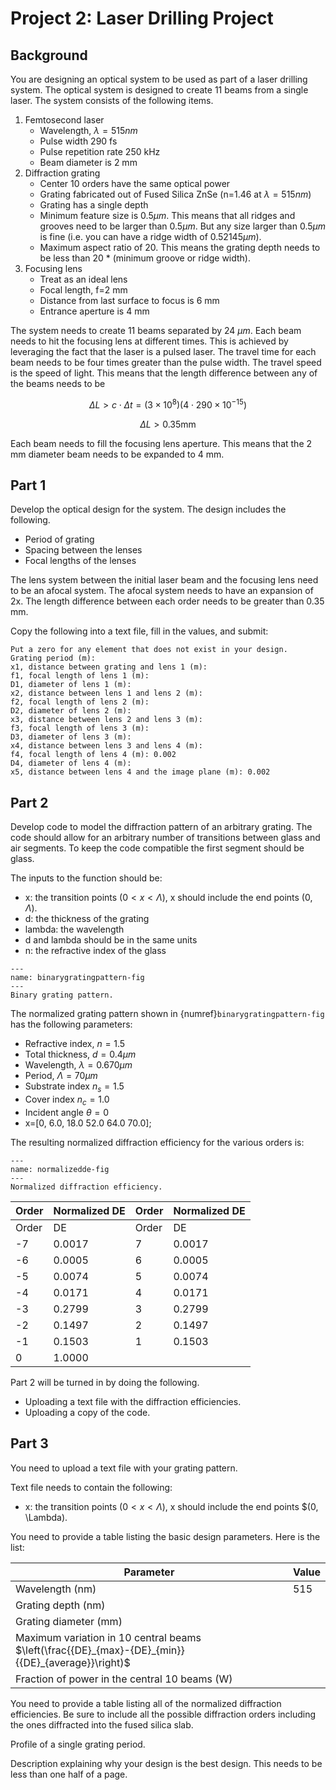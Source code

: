 # Project 2: Laser Drilling Project

## Background
You are designing an optical system to be used as part of a laser drilling
system.  The optical system is designed to create 11 beams from a single laser.
The system consists of the following items.

1. Femtosecond laser
    * Wavelength, $\lambda = 515 nm$
    * Pulse width 290 fs
    * Pulse repetition rate 250 kHz
    * Beam diameter is 2 mm
2. Diffraction grating
    * Center 10 orders have the same optical power
    * Grating fabricated out of Fused Silica ZnSe (n=1.46 at $\lambda=515 nm$)
    * Grating has a single depth
    * Minimum feature size is $0.5 \mu m$.  This means that all ridges and
      grooves need to be larger than $0.5 \mu m$.  But any size larger than
      $0.5 \mu m$ is fine (i.e. you can have a ridge width of $0.52145 \mu m$).
    * Maximum aspect ratio of 20.  This means the grating depth needs to be
      less than 20 * (minimum groove or ridge width).
3. Focusing lens
    * Treat as an ideal lens
    * Focal length, f=2 mm
    * Distance from last surface to focus is 6 mm
    * Entrance aperture is 4 mm

The system needs to create 11 beams separated by 24 $\mu m$.  Each beam needs
to hit the focusing lens at different times.  This is achieved by leveraging
the fact that the laser is a pulsed laser.  The travel time for each beam needs
to be four times greater than the pulse width.  The travel speed is the speed
of light.  This means that the length difference between any of the beams needs
to be

$$ 
    \Delta L \gt c \cdot \Delta t = (3 \times 10^8) (4 \cdot 290 \times 10^{-15})  
$$

$$ \Delta L \gt 0.35 \mathrm{mm} $$

Each beam needs to fill the focusing lens aperture.  This means that the 2 mm
diameter beam needs to be expanded to 4 mm.

## Part 1

Develop the optical design for the system.  The design includes the following.

* Period of grating
* Spacing between the lenses
* Focal lengths of the lenses

The lens system between the initial laser beam and the focusing lens need to be
an afocal system.  The afocal system needs to have an expansion of 2x.  The
length difference between each order needs to be greater than 0.35 mm.

Copy the following into a text file, fill in the values, and submit:

```{code}
Put a zero for any element that does not exist in your design.
Grating period (m):
x1, distance between grating and lens 1 (m):
f1, focal length of lens 1 (m):
D1, diameter of lens 1 (m):
x2, distance between lens 1 and lens 2 (m):
f2, focal length of lens 2 (m):
D2, diameter of lens 2 (m):
x3, distance between lens 2 and lens 3 (m):
f3, focal length of lens 3 (m):
D3, diameter of lens 3 (m):
x4, distance between lens 3 and lens 4 (m):
f4, focal length of lens 4 (m): 0.002
D4, diameter of lens 4 (m):
x5, distance between lens 4 and the image plane (m): 0.002
```

## Part 2

Develop code to model the diffraction pattern of an arbitrary grating. The code
should allow for an arbitrary number of transitions between glass and air
segments. To keep the code compatible the first segment should be glass.

The inputs to the function should be:

* x: the transition points ($0 \lt x \lt \Lambda$), x should include the end
  points $(0, \Lambda)$.
* d: the thickness of the grating
* lambda: the wavelength
* d and lambda should be in the same units
* n: the refractive index of the glass

```{figure} /_static/images/problems/binarygratingpattern.png
---
name: binarygratingpattern-fig
---
Binary grating pattern.
```

The normalized grating pattern shown in {numref}`binarygratingpattern-fig` has
the following parameters: 

* Refractive index, $n=1.5$
* Total thickness, $d=0.4 \mu m$
* Wavelength, $\lambda=0.670 \mu m$
* Period, $\Lambda=70 \mu m$
* Substrate index $n_s=1.5$
* Cover index $n_c=1.0$
* Incident angle $\theta=0$
* x=[0, 6.0, 18.0   52.0   64.0   70.0];

The resulting normalized diffraction efficiency for the various orders is:
 
```{figure} /_static/images/problems/normalizedde.png
---
name: normalizedde-fig
---
Normalized diffraction efficiency.
```

| Order	| Normalized DE | Order | Normalized DE |
| ----- | ------------- | ----- | ------------- |
| Order | DE | Order | DE |
| -7 | 0.0017 | 7 | 0.0017 |
| -6 | 0.0005 | 6 | 0.0005 |
| -5 | 0.0074 | 5 | 0.0074 |
| -4 | 0.0171 | 4 | 0.0171 |
| -3 | 0.2799 | 3 | 0.2799 |
| -2 | 0.1497 | 2 | 0.1497 |
| -1 | 0.1503 | 1 | 0.1503 |
| 0 | 1.0000 | | |

Part 2 will be turned in by doing the following.

* Uploading a text file with the diffraction efficiencies.
* Uploading a copy of the code.

## Part 3

You need to upload a text file with your grating pattern.  

Text file needs to contain the following:

* x: the transition points ($0 \lt x \lt \Lambda$), x should include the end
  points $(0, \Lambda).

You need to provide a table listing the basic design parameters. Here is the
list:

| Parameter | Value |
| --------- | ----- |
| Wavelength (nm) | 515 |
| Grating depth (nm) | |
| Grating diameter (mm) | |
| Maximum variation in 10 central beams $\left(\frac{{DE}_{max}-{DE}_{min}}{{DE}_{average}}\right)$ | |
| Fraction of power in the central 10 beams (W) | |

You need to provide a table listing all of the normalized diffraction
efficiencies.  Be sure to include all the possible diffraction orders including
the ones diffracted into the fused silica slab.

Profile of a single grating period.

Description explaining why your design is the best design.  This needs to be
less than one half of a page.
